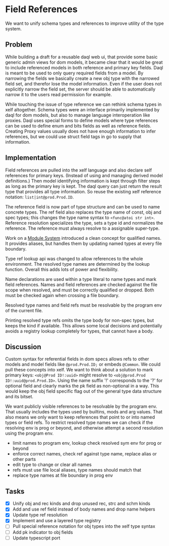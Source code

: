 Field References
================

We want to unify schema types and references to improve utility of the type system.

Problem
-------

While building a draft for a reusable daql web ui, that provide some basic generic admin views for
dom models, it became clear that it would be great to include referenced models in both reference
and primary key fields. Daql is meant to be used to only query required fields from a model. By
narrowing the fields we basically create a new obj type with the narrowed field set, and therefor
lose the model information. Even if the user does not explicitly narrow the field set, the server
should be able to automatically narrow it to the users read permission for example.

While touching the issue of type reference we can rethink schema types in xelf altogether.
Schema types were an interface primarily implemented by daql for dom models, but also to
manage language interoperation like proxies. Daql uses special forms to define models where
type references can be used to define enum and bits fields as well as reference fields.
Creating Proxy values usually does not have enough information to infer references, but we could
use struct field tags in go to supply that information.

Implementation
--------------

Field references are pulled into the xelf language and also declare self references for primary
keys. (Instead of using and managing derived model definitions.) Then model identifying information
is kept through filter steps as long as the primary key is kept. The daql query can just return the
result type that provides all type information. So reuse the existing xelf reference notation:
`list|int@prod.Prod.ID`.

The reference field is now part of type structure and can be used to name concrete types. The ref
field also replaces the type name of const, obj and spec types; this changes the type name syntax to
`<func@atoi str int>`. Reference resolution specializes the type, sets a type id and normalizes the
reference. The reference must always resolve to a assignable super-type.

Work on a [Module System](./modules.md) introduced a clean concept for qualified names. It provides
aliases, but handles them by updating named types at every file boundary.

Type ref lookup api was changed to allow references to the whole environment. The resolved type
names are determined by the lookup function. Overall this adds lots of power and flexibility.

Name declarations are used within a type literal to name types and mark field references. Names and
field references are checked against the file scope when resolved, and must be correctly qualified
or dropped. Both must be checked again when crossing a file boundary.

Resolved type names and field refs must be resolvable by the program env of the current file.

Printing resolved type refs omits the type body for non-spec types, but keeps the kind if available.
This allows some local decisions and potentially avoids a registry lookup completely for types, that
cannot have a body.

Discussion
----------

Custom syntax for referential fields in dom specs allows refs to other models and model fields like
`@prod.Prod.ID;` or embeds `@Common`. We could pull these concepts into xelf.
We want to think about a solution to mark primary keys: `<obj@Prod ID!:uuid>` might resolve to
`<obj@prod.Prod ID!:uuid@prod.Prod.ID>`. Using the name suffix '!' corresponds to the '?' for
optional field and clearly marks the pk field as non-optional in a way. This would keep the obj
field specific flag out of the general type data structure and its bitset.

We want publicly visible references to be resolvable by the program env. That usually includes
the types used by builtins, mods and arg values. That also means we only want to keep references
that point to or into named types or field refs. To restrict resolved type names we can check if the
resolving env is prog or beyond, and otherwise attempt a second resolution using the program env.

 * limit names to program env, lookup check resolved sym env for prog or beyond
 * enforce correct names, check ref against type name, replace alias or other parts
 * edit type to change or clear all names
 * refs must use file local aliases, type names should match that
 * replace type names at file boundary in prog env

Tasks
-----

  * [x] Unify obj and rec kinds and drop unused rec, strc and schm kinds
  * [x] Add and use ref field instead of body names and drop name helpers
  * [x] Update type ref resolution
  * [x] Implement and use a layered type registry
  * [ ] Pull special reference notation for obj types into the xelf type syntax
  * [ ] Add pk indicator to obj fields
  * [ ] Update typescript port
